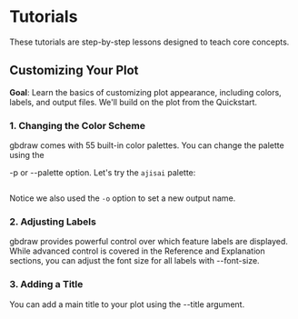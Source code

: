 # Tutorials

These tutorials are step-by-step lessons designed to teach core concepts.
## Customizing Your Plot

**Goal**: Learn the basics of customizing plot appearance, including colors, labels, and output files. We'll build on the plot from the Quickstart.

### 1. Changing the Color Scheme
gbdraw comes with 55 built-in color palettes. You can change the palette using the 

-p or --palette option. Let's try the `ajisai` palette:
```bash
```

Notice we also used the `-o` option to set a new output name.

### 2. Adjusting Labels
gbdraw provides powerful control over which feature labels are displayed. While advanced control is covered in the Reference and Explanation sections, you can adjust the font size for all labels with --font-size.

### 3. Adding a Title
You can add a main title to your plot using the --title argument.